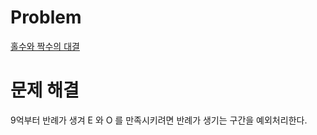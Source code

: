 # Problem
[홀수와 짝수의 대결](https://www.acmicpc.net/problem/18821)
   
# 문제 해결
9억부터 반례가 생겨 E 와 O 를 만족시키려면 반례가 생기는 구간을 예외처리한다.   